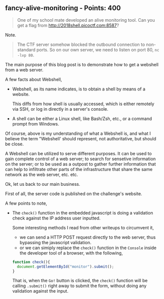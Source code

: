 ## fancy-alive-monitoring - Points: 400
>One of my school mate developed an alive monitoring tool. Can you get a flag from http://2018shell.picoctf.com:8587?

Note.
>The CTF server somehow blocked the outbound connection to non-standard ports. So on our own server, we need to listen on port 80, `nc -lvp 80`.

The main purpose of this blog post is to demonstrate how to get a webshell from a web server.

A few facts about Webshell,

- Webshell, as its name indicates, is to obtain a shell by means of a website.

  This diffs from how shell is usually accessed, which is either remotely via SSH, or log in directly in a server's console.

- A shell can be either a Linux shell, like Bash/Zsh, etc., or a command prompt from Windows.


Of course, above is my understanding of what a Webshell is, and what I believe the term "Webshell' should represent, not authoritative, but should be close.

A Webshell can be utilized to serve different purposes. It can be used to gain complete control of a web server; to search for sensetive information on the server; or to be used as a outpost to gather further information that can help to infiltrate other parts of the infrastructure that share the same network as the web server, etc. etc.

Ok, let us back to our main business.

First of all, the server code is published on the challenge's website.

A few points to note,

- The `check()` function in the embedded javascript is doing a validation check against the IP address user inputted.

  Some interesting methods I read from other writeups to circumvent it,

  - we can send a HTTP POST request directly to the web server, thus bypassing the javascript validation.
  - or we can simiply replace the `check()` function in the `Console` inside the developer tool of a browser, with the following,

  ```javascript
  function check(){
    document.getElementById("monitor").submit();
  }
  ```

  That is, when the `Go!` button is clicked, the `check()` function will be calling `.submit()` right away to submit the form, without doing any validation against the input.


